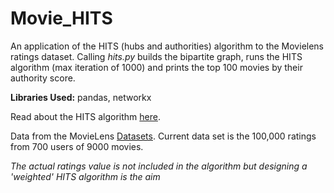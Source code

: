 # Movie_HITS
An application of the HITS (hubs and authorities) algorithm to the Movielens ratings dataset.
Calling *hits.py* builds the bipartite graph, runs the HITS algorithm (max iteration of 1000) and prints the top 100 movies by their authority score.

**Libraries Used:** pandas, networkx

Read about the HITS algorithm [here](https://en.wikipedia.org/wiki/HITS_algorithm).

Data from the MovieLens [Datasets](https://grouplens.org/datasets/movielens/).
Current data set is the 100,000 ratings from 700 users of 9000 movies.

*The actual ratings value is not included in the algorithm but designing a 'weighted' HITS algorithm is the aim*
